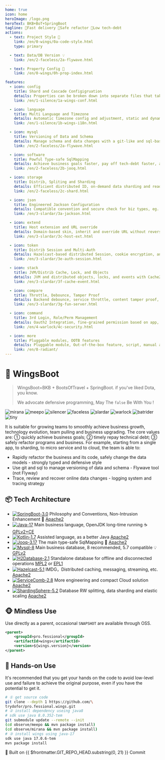 ```yaml
---
home: true
icon: home
heroImage: /logo.png
heroText: BKB+BoT+SpringBoot
tagline: 🎉Fast delivery 🧩Safe refactor 🍵Low tech-debt
actions:
  - text: Project Style 🔖
    link: /en/0-wings/0a-code-style.html
    type: primary

  - text: Data/DB Version 💡
    link: /en/2-faceless/2a-flywave.html

  - text: Property Config 🧭
    link: /en/0-wings/0h-prop-index.html

features:
  - icon: config
    title: Shard and Cascade Configigruation
    details: Properties can be broken down into separate files that take effect after cascading
    link: /en/1-silence/1a-wings-conf.html

  - icon: language
    title: Multi Language and Timezone
    details: Automatic timezone config and adjustment, static and dynamic i18n config and conversion
    link: /en/1-silence/1b-wings-i18n.html

  - icon: mysql
    title: Versioning of Data and Schema
    details: Manage schema and data changes with a git-like and sql-based tool called flywave
    link: /en/2-faceless/2a-flywave.html

  - icon: software
    title: Powful Type-safe SqlMapping
    details: Achieve business goals faster, pay off tech-debt faster, and refactor safely
    link: /en/2-faceless/2b-jooq.html

  - icon: storage
    title: Distrib, Spliting and Sharding
    details: Efficient distributed ID, on-demand data sharding and read/write splitting
    link: /en/2-faceless/2c-shard.html

  - icon: json
    title: Engineered Jackson Configuration
    details: Compatible convention and secure check for biz types, eg. number, datetime, timezone
    link: /en/3-slardar/3a-jackson.html

  - icon: extend
    title: Host extension and URL override
    details: Domain-based skin, inherit and override URL without reverse proxy, just SpringMVC
    link: /en/3-slardar/3c-host-ext.html

  - icon: token
    title: Distrib Session and Multi-Auth
    details: Hazelcast-based distributed Session, cookie encryption, and alias name
    link: /en/3-slardar/3e-auth-session.html

  - icon: stack
    title: JVM/Distrib Cache, Lock, and Objects
    details: JVM and distributed objects, locks, and events with Cache2k and  Hazelcast
    link: /en/3-slardar/3f-cache-event.html

  - icon: compare
    title: Throttle, Debounce, Tamper Proof
    details: Backend debounce, service throttle, content tamper proof, captcha protection
    link: /en/3-slardar/3g-fun-server.html

  - icon: command
    title: 3rd Login, Role/Perm Management
    details: Oauth2 Integration, fine-grained permission based on app, feature and domain
    link: /en/4-warlock/4c-security.html

  - icon: more
    title: Pluggable modules, OOTB features 
    details: Pluggable module, Out-of-the-box feature, script, manual and code generator
    link: /en/8-radiant/
---
```


<!-- markdownlint-disable MD025 -->
# 🥾 WingsBoot

> WingsBoot=BKB + BootsOfTravel + SpringBoot. if you've liked Dota, you know.
>
> We advocate defensive programming, May The `false` Be With You !

![mirana](/mirana_minimap_icon.png)
![meepo](/meepo_minimap_icon.png)
![silencer](/silencer_minimap_icon.png)
![faceless](/faceless_minimap_icon.png)
![slardar](/slardar_minimap_icon.png)
![warlock](/warlock_minimap_icon.png)
![batrider](/batrider_minimap_icon.png)
![tiny](/tiny_minimap_icon.png)

It is suitable for growing teams to smoothly achieve business growth, technology evolution, team pulling and business upgrading.
The core values are: ① quickly achieve business goals; ② timely repay technical debt; ③ safely refactor programs and business.
For example, starting from a single app, to sharding, to micro service and to cloud, the team is able to:

* Rapidly refactor the business and its code, safely change the data models - strongly typed and defensive style
* Use git and sql to manage versioning of data and schema - Flywave tool (not Flyway)
* Trace, review and recover online data changes - logging system and tracing strategy

## 📦 Tech Architecture

<!-- markdownlint-disable MD013 -->
* [![SpringBoot-3.0](https://img.shields.io/badge/springboot-3.0-green?logo=springboot)](https://spring.io/projects/spring-boot) Philosophy and Conventions, Non-Intrusion Enhancement 🌱 [Apache2]
* [![Java-17](https://img.shields.io/badge/java-17-gold)](https://adoptium.net/temurin/releases/?version=11) Main business language, OpenJDK long-time running ☕️ [GPLv2+CE]
* [![Kotlin-1.7](https://img.shields.io/badge/kotlin-1.7-gold)](https://kotlinlang.org/docs/reference/) Assisted language, as a better Java [Apache2]
* [![Jooq-3.17](https://img.shields.io/badge/jooq-3.17-cyan)](https://www.jooq.org/download/)  The main type-safe SqlMapping 🏅 [Apache2]
* [![Mysql-8](https://img.shields.io/badge/mysql-8.0-blue)](https://dev.mysql.com/downloads/mysql/) Main business database, 8 recommended, 5.7 compatible 💡 [GPLv2]
* [![H2Database-2.1](https://img.shields.io/badge/h2db-2.1-blue)](https://h2database.com/html/main.html) Standalone database for offline and disconnected operations [MPL2] or [EPL1]
* [![Hazelcast-5.1](https://img.shields.io/badge/hazelcast-5.1-violet)](https://hazelcast.org/imdg/) IMDG，Distributed caching, messaging, streaming, etc. [Apache2]
* [![ServiceComb-2.8](https://img.shields.io/badge/servicecomb-2.8-violet)](https://servicecomb.apache.org) More engineering and compact Cloud solution [Apache2]
* [![ShardingSphere-5.2](https://img.shields.io/badge/shardingsphere-5.2-violet)](https://shardingsphere.apache.org) Database RW splitting, data sharding and elastic scaling [Apache2]


[Apache2]: https://www.apache.org/licenses/LICENSE-2.0
[GPLv2+CE]: https://openjdk.org/legal/gplv2+ce.html
[GPLv2]: http://www.gnu.org/licenses/old-licenses/gpl-2.0.html
[MPL2]: https://www.mozilla.org/MPL/2.0
[EPL1]: https://opensource.org/licenses/eclipse-1.0.php

## 🐵 Mindless Use

Use directly as a parent, occasional `SNAPSHOT` are available through OSS.

```xml
<parent>
    <groupId>pro.fessional</groupId>
    <artifactId>wings</artifactId>
    <version>${wings.version}</version>
</parent>
```

## 🦁 Hands-on Use

It's recommended that you get your hands on the code to avoid low-level use and failure to achieve the original purpose, even if you have the potential to get it.

```bash
# ① get source code
git clone --depth 1 https://github.com/\
trydofor/pro.fessional.wings.git
# ② install dependency useing java8
# sdk use java 8.0.352-tem
git submodule update --remote --init
(cd observe/meepo && mvn package install)
(cd observe/mirana && mvn package install)
# ③ install wings using java-17
sdk use java 17.0.6-tem
mvn package install
```

🚀 Built on <a :href="'https://github.com/fessionalpro/wings-doc/commits/' + $frontmatter.GIT_REPO_HEAD.substring(11)" target="_blank"> {{ $frontmatter.GIT_REPO_HEAD.substring(0, 21) }} </a> Commit
